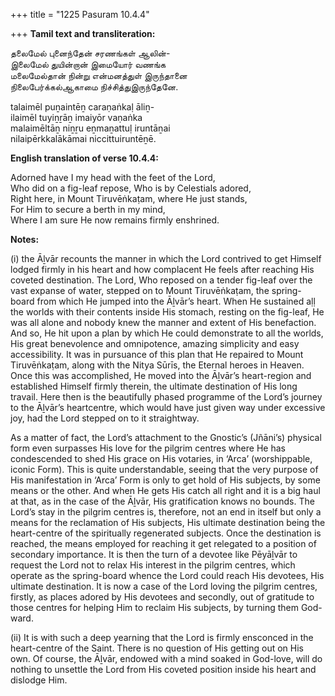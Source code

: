 +++
title = "1225 Pasuram 10.4.4"

+++
**Tamil text and transliteration:**

தலைமேல் புனைந்தேன் சரணங்கள் ஆலின்-  
இலைமேல் துயின்றான் இமையோர் வணங்க  
மலைமேல்தான் நின்று என்மனத்துள் இருந்தானை  
நிலைபேர்க்கல்ஆகாமை நிச்சித்துஇருந்தேனே.

talaimēl puṉaintēṉ caraṇaṅkaḷ āliṉ-  
ilaimēl tuyiṉṟāṉ imaiyōr vaṇaṅka  
malaimēltāṉ niṉṟu eṉmaṉattuḷ iruntāṉai  
nilaipērkkalākāmai niccittuiruntēṉē.

**English translation of verse 10.4.4:**

Adorned have I my head with the feet of the Lord,  
Who did on a fig-leaf repose, Who is by Celestials adored,  
Right here, in Mount Tiruvēṅkaṭam, where He just stands,  
For Him to secure a berth in my mind,  
Where I am sure He now remains firmly enshrined.

**Notes:**

\(i\) the Āḻvār recounts the manner in which the Lord contrived to get Himself lodged firmly in his heart and how complacent He feels after reaching His coveted destination. The Lord, Who reposed on a tender fig-leaf over the vast expanse of water, stepped on to Mount Tiruvēṅkaṭam, the spring-board from which He jumped into the Āḻvār’s heart. When He sustained aḷḷ the worlds with their contents inside His stomach, resting on the fig-leaf, He was all alone and nobody knew the manner and extent of His benefaction. And so, He hit upon a plan by which He could demonstrate to all the worlds, His great benevolence and omnipotence, amazing simplicity and easy accessibility. It was in pursuance of this plan that He repaired to Mount Tiruvēṅkaṭam, along with the Nitya Sūrīs, the Eternal heroes in Heaven. Once this was accomplished, He moved into the Āḻvār’s heart-region and established Himself firmly therein, the ultimate destination of His long travail. Here then is the beautifully phased programme of the Lord’s journey to the Āḻvār’s heartcentre, which would have just given way under excessive joy, had the Lord stepped on to it straightway.

As a matter of fact, the Lord’s attachment to the Gnostic’s (Jñāni’s) physical form even surpasses His love for the pilgrim centres where He has condescended to shed His grace on His votaries, in ‘Arca’ (worshippable, iconic Form). This is quite understandable, seeing that the very purpose of His manifestation in ‘Arca’ Form is only to get hold of His subjects, by some means or the other. And when He gets His catch all right and it is a big haul at that, as in the case of the Āḻvār, His gratification knows no bounds. The Lord’s stay in the pilgrim centres is, therefore, not an end in itself but only a means for the reclamation of His subjects, His ultimate destination being the heart-centre of the spiritually regenerated subjects. Once the destination is reached, the means employed for reaching it get relegated to a position of secondary importance. It is then the turn of a devotee like Pēyāḻvār to request the Lord not to relax His interest in the pilgrim centres, which operate as the spring-board whence the Lord could reach His devotees, His ultimate destination. It is now a case of the Lord loving the pilgrim centres, firstly, as places adored by His devotees and secondly, out of gratitude to those centres for helping Him to reclaim His subjects, by turning them God-ward.

\(ii\) It is with such a deep yearning that the Lord is firmly ensconced in the heart-centre of the Saint. There is no question of His getting out on His own. Of course, the Āḻvār, endowed with a mind soaked in God-love, will do nothing to unsettle the Lord from His coveted position inside his heart and dislodge Him.


